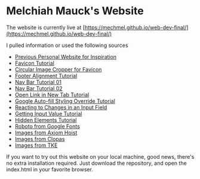 # Melchiah Mauck's Website

The website is currently live at [https://mechmel.github.io/web-dev-final/](https://mechmel.github.io/web-dev-final/)

I pulled information or used the following sources

- [Previous Personal Website for Inspiration](https://www.melchiahmauck.com)
- [Favicon Tutorial](https://www.w3schools.com/html/html_favicon.asp)
- [Circular Image Cropper for Favicon](https://crop-circle.imageonline.co/)
- [Footer Alignment Tutorial](https://www.freecodecamp.org/news/how-to-keep-your-footer-where-it-belongs-59c6aa05c59c/)
- [Nav Bar Tutorial 01](https://www.w3schools.com/css/css_navbar.asp)
- [Nav Bar Tutorial 02](https://www.makeuseof.com/responsive-navigation-bar-using-html-and-css/)
- [Open Link in New Tab Tutorial](https://www.geeksforgeeks.org/how-to-open-url-in-new-tab-using-javascript/)
- [Google Auto-fill Styling Override Tutorial](https://stackoverflow.com/questions/2781549/removing-input-background-colour-for-chrome-autocomplete)
- [Reacting to Changes in an Input Field](https://developer.mozilla.org/en-US/docs/Web/API/HTMLElement/change_event)
- [Getting Input Value Tutorial](https://www.delftstack.com/howto/javascript/javascript-get-input-value/)
- [Hidden Elements Tutorial](https://www.w3schools.com/tags/att_hidden.asp)
- [Roboto from Google Fonts](https://fonts.google.com/specimen/Roboto)
- [Images from Axiom Hoist](https://www.axiomhoist.com)
- [Images from Clopas](https://www.clopas.net)
- [Images from TKE](https://www.tke.us)

If you want to try out this website on your local machine, good news, there's no extra installation required. Just download the repository, and open the index.html in your favorite browser.
